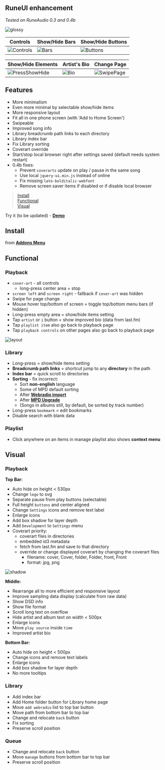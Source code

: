 RuneUI enhancement
---
_Tested on RuneAudio 0.3 and 0.4b_   

![glossy](https://github.com/rern/_assets/raw/master/RuneUI_enhancement/new_knob-800px.jpg)

|        Controls       |    Show/Hide Bars     |   Show/Hide Buttons   |
|-----------------------|-----------------------|-----------------------|
| ![Controls](https://github.com/rern/_assets/raw/master/RuneUI_enhancement/gestures/iPnone8P-Controls.gif) | ![Bars](https://github.com/rern/_assets/raw/master/RuneUI_enhancement/gestures/iPnone8P-Bars.gif) | ![Buttons](https://github.com/rern/_assets/raw/master/RuneUI_enhancement/gestures/iPnone8P-Buttons.gif) | 

|   Show/Hide Elements  |      Artist's Bio     |      Change Page      |
|-----------------------|-----------------------|-----------------------|
|![PressShowHide](https://github.com/rern/_assets/raw/master/RuneUI_enhancement/gestures/iPnone8P-PressShowHide.gif) | ![Bio](https://github.com/rern/_assets/raw/master/RuneUI_enhancement/gestures/iPnone8P-Bio.gif) | ![SwipePage](https://github.com/rern/_assets/raw/master/RuneUI_enhancement/gestures/iPnone8P-SwipePage.gif) |

Features
---
- More minimalism
- Even more minimal by selectable show/hide items
- More responsive layout
- Fit all in one phone screen (with 'Add to Home Screen')
- Swipeable
- Improved song info
- Library breadcrumb path links to each directory
- Library index bar
- Fix Library sorting
- Coverart override
- Start/stop local browser right after settings saved (default needs system restart)
- 0.4b fixes:
	- Prevent `coverarts` update on play / pause in the same song
	- Use local `jquery-ui.min.js` instead of online
	- Fix missing `lato-bolditalic-webfont`
	- Remove screen saver items if disabled or if disable local browser

>[Install](#install)  
>[Functional](#functional)  
>[Visual](#visual)  

Try it (to be updated) - [**Demo**](https://rern.github.io/RuneUI_GPIO/)  

Install
---
from [**Addons Menu**](https://github.com/rern/RuneAudio_Addons)  
  

Functional
---

### Playback
- `cover-art` - all controls
	- long-press center area = stop
- `screen left` and `screen right` - fallback if `cover-art` was hidden
- Swipe for page change
- Mouse hover top/bottom of screen = toggle top/bottom menu bars (if hidden)
- Long-press empty area = show/hide items setting
- Tap `artist` or `i` button = show improved bio (data from last.fm)
- Tap `playlist item` also go back to playback page
- Tap `playback controls` on other pages also go back to playback page

![layout](https://github.com/rern/_assets/blob/master/RuneUI_enhancement/RuneUImod1.gif)

### Library
- Long-press = show/hide items setting
- **Breadcrumb path links** = shortcut jump to any **directory** in the path
- **Index bar** = quick scroll to directories
- **Sorting** - fix incorrect:
	- Sort **non-english** language
	- Some of MPD default sorting
	- After [**Webradio import**](https://github.com/rern/RuneAudio/tree/master/webradio)
	- After [**MPD Upgrade**](https://github.com/rern/RuneAudio/tree/master/mpd)
	- (Songs in albums still, by default, be sorted by track number)
- Long-press `bookmark` = edit bookmarks
- Disable search with blank data

### Playlist
- Click anywhere on an items in manage playlist also shows **context menu**
	
Visual
---

### Playback
**Top Bar:**
- Auto hide on height < 530px
- Change `logo` to svg
- Separate pause from play buttons (selectable)
- Full height `buttons` and center aligned
- Change `Settings` icons and remove text label
- Enlarge icons
- Add box shadow for layer depth
- Add `Development` to `Settings` menu
- Coverart priority:
    - coverart files in directories
	- embedded id3 metadata
	- fetch from last.fm and save to that directory
	- override or change displayed coverart by changing the coverart files
	    - filename: cover, Cover, folder, Folder, front, Front
	    - format: jpg, png

![shadow](https://github.com/rern/_assets/blob/master/RuneUI_enhancement/shadow.jpg)

**Middle:**
- Rearrange all to more efficient and responsive layout
- Improve sampling data display (calculate from raw data)
- Show DSD info
- Show file format
- Scroll long text on overflow
- Hide artist and album text on width < 500px
- Enlarge icons
- Move `play source` inside `time`
- Improved artist bio

**Bottom Bar:**
- Auto hide on height < 500px
- Change icons and remove text labels
- Enlarge icons
- Add box shadow for layer depth
- No more tooltips

### Library
- Add index bar
- Add Home folder button for Library home page
- Move `add webradio` list to top bar button
- Move path from bottom bar to top bar
- Change and relocate `back` button
- Fix sorting
- Preserve scroll position

### Queue
- Change and relocate `back` button
- Move `manage` buttons from bottom bar to top bar
- Preserve scroll position

